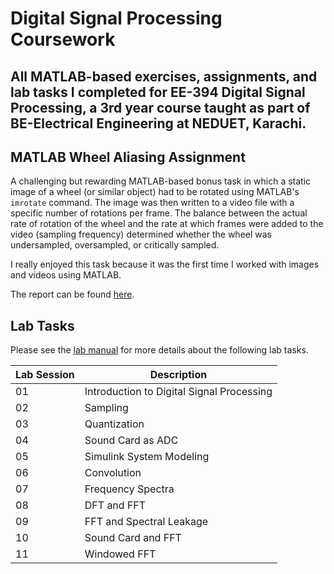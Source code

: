 # Digital Signal Processing Coursework
## All MATLAB-based exercises, assignments, and lab tasks I completed for EE-394 Digital Signal Processing, a 3rd year course taught as part of BE-Electrical Engineering at NEDUET, Karachi.

## MATLAB Wheel Aliasing Assignment
A challenging but rewarding MATLAB-based bonus task in which a static image of a wheel (or similar object) had to be rotated using MATLAB's `imrotate` command.
The image was then written to a video file with a specific number of rotations per frame. The balance between the actual rate of rotation of the wheel and the
rate at which frames were added to the video (sampling frequency) determined whether the wheel was undersampled, oversampled, or critically sampled.

I really enjoyed this task because it was the first time I worked with images and videos using MATLAB.

The report can be found [here](./MATLAB-Aliasing-Assignment/ee_16163_bonus_task_1.pdf).

## Lab Tasks
Please see the [lab manual](./DSP-16163.pdf) for more details about the following lab tasks.

|Lab Session|Description|
|----------|------------|
|01|Introduction to Digital Signal Processing|
|02|Sampling|
|03|Quantization|
|04|Sound Card as ADC|
|05|Simulink System Modeling|
|06|Convolution|
|07|Frequency Spectra|
|08|DFT and FFT|
|09|FFT and Spectral Leakage|
|10|Sound Card and FFT|
|11|Windowed FFT|